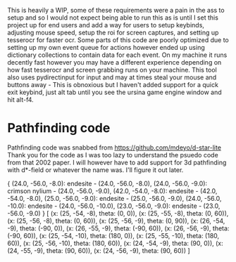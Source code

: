 This is heavily a WIP, some of these requirements were a pain in the ass to setup and so I would not expect being able to run this as is until I set this project up for end users and add a way for users to setup keybinds, adjusting mouse speed, setup the roi for screen captures, and setting up tesserocr for faster ocr. Some parts of this code are poorly optimized due to setting up my own event queue for actions however ended up using dictionary collections to contain data for each event. On my machine it runs decently fast however you may have a different experience depending on how fast tesserocr and screen grabbing runs on your machine. This tool also uses pydirectinput for input and may at times steal your mouse and buttons away - This is obnoxious but I haven't added support for a quick exit keybind, just alt tab until you see the ursina game engine window and hit alt-f4.

# Pathfinding code
Pathfinding code was snabbed from https://github.com/mdeyo/d-star-lite
Thank you for the code as I was too lazy to understand the psuedo code from that 2002 paper. I will however have to add support for 3d pathfinding with d*-field or whatever the name was. I'll figure it out later.

{
    (24.0, -56.0, -8.0): endesite - (24.0, -56.0, -8.0),
    (24.0, -56.0, -9.0): crimson nylium - (24.0, -56.0, -9.0),
    (42.0, -54.0, -8.0): endesite - (42.0, -54.0, -8.0),
    (25.0, -56.0, -9.0): endesite - (25.0, -56.0, -9.0),
    (24.0, -56.0, -10.0): endesite - (24.0, -56.0, -10.0),
    (23.0, -56.0, -9.0): endesite - (23.0, -56.0, -9.0)
}
[
    (x: (25, -54, -8), theta: (0, 0)),
    (x: (25, -55, -8), theta: (0, 60)),
    (x: (25, -56, -8), theta: (0, 60)),
    (x: (25, -56, -9), theta: (0, 90)),
    (x: (26, -54, -9), theta: (-90, 0)),
    (x: (26, -55, -9), theta: (-90, 60)),
    (x: (26, -56, -9), theta: (-90, 60)),
    (x: (25, -54, -10), theta: (180, 0)),
    (x: (25, -55, -10), theta: (180, 60)),
    (x: (25, -56, -10), theta: (180, 60)),
    (x: (24, -54, -9), theta: (90, 0)),
    (x: (24, -55, -9), theta: (90, 60)),
    (x: (24, -56, -9), theta: (90, 60))
]
